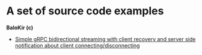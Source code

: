 # A set of source code examples
__BaloKir (c)__

- [Simple gRPC bidirectional streaming with client recovery
and server side notification about client connecting/disconnecting](grpc-simple-streaming)
